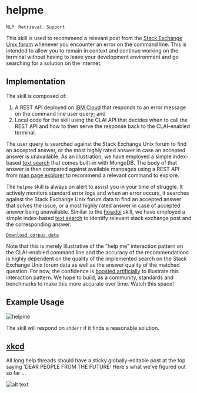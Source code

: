 # helpme

`NLP` &nbsp; `Retrieval` &nbsp; `Support`

This skill is used to recommend a relevant post from the [Stack Exchange Unix forum](https://unix.stackexchange.com/)
whenever you encounter an error on the command line.
This is intended to allow you to remain in context and continue working on the terminal without
having to leave your development environment and go searching for a solution on the internet.

## Implementation

The skill is composed of:
1. A REST API deployed on [IBM Cloud](https://cloud.ibm.com/) that responds to an error message on the command line user query; and 
2. Local code for the skill using the CLAI API that decides when to call the REST API and how to then serve the response back to the CLAI-enabled terminal.

The user query is searched against the Stack Exchange Unix forum to find 
an accepted answer, or the most highly rated answer in case an accepted answer is unavailable. 
As an illustration, we have employed a simple index-based [text search](https://docs.mongodb.com/manual/text-search/) 
that comes built-in with MongoDB. 
The body of that answer is then compared against available manpages using a REST API from 
[man page explorer](../manpage_agent/) 
to recommend a relevant command to explore. 

The `helpme` skill is always on alert to assist you in your time of struggle. It actively monitors standard error logs 
and when an error occurs, it searches against the Stack Exchange Unix forum data to find 
an accepted answer that solves the issue, or a most highly rated answer in case of accepted answer being unavailable. 
Similar to the [howdoi](../howdoi/) skill, we have employed a simple 
index-based [text search](https://docs.mongodb.com/manual/text-search/) 
to identify relevant stack exchange post and the corresponding answer. 

[`Download corpus data`](https://archive.org/download/stackexchange/unix.stackexchange.com.7z)

Note that this is merely illustrative of the "help me" interaction pattern on the CLAI-enabled command line
and the accuracy of the recommendations is highly dependent on the quality of the implemented search on the 
Stack Exchange Unix forum data as well as the answer quality of the matched question. 
For now, the confidence is [boosted artificially](Lx) to illustrate this interaction pattern.
We hope to build, as a community, standards and benchmarks to make this more accurate over time.
Watch this space!

## Example Usage

![helpme](https://www.dropbox.com/s/molqz37ll2kbraa/helpme.gif?raw=1)

The skill will respond on `stderr` if it finds a reasonable solution.

## [xkcd](https://uni.xkcd.com/)
All long help threads should have a sticky globally-editable post at the top saying 'DEAR PEOPLE FROM THE FUTURE: Here's what we've figured out so far ...  

![alt text](https://imgs.xkcd.com/comics/wisdom_of_the_ancients.png "All long help threads should have a sticky globally-editable post at the top saying 'DEAR PEOPLE FROM THE FUTURE: Here's what we've figured out so far ...")
